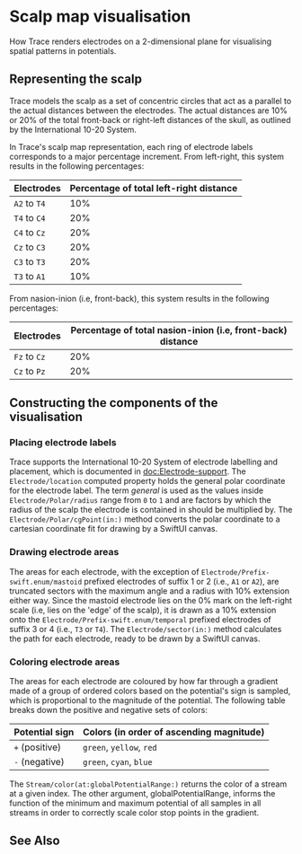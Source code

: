 # Scalp map visualisation

How Trace renders electrodes on a 2-dimensional plane for visualising spatial patterns in potentials.

## Representing the scalp

Trace models the scalp as a set of concentric circles that act as a parallel to the actual distances between the electrodes. The actual distances are 10% or 20% of the total front-back or right-left distances of the skull, as outlined by the International 10-20 System.

In Trace's scalp map representation, each ring of electrode labels corresponds to a major percentage increment. From left-right, this system results in the following percentages:

Electrodes | Percentage of total left-right distance
---|---
`A2` to `T4` | 10% 
`T4` to `C4` | 20%
`C4` to `Cz` | 20%
`Cz` to `C3` | 20%
`C3` to `T3` | 20%
`T3` to `A1` | 10%

From nasion-inion (i.e, front-back), this system results in the following percentages:

Electrodes | Percentage of total nasion-inion (i.e, front-back) distance
---|---
`Fz` to `Cz` | 20%
`Cz` to `Pz` | 20%


## Constructing the components of the visualisation

### Placing electrode labels

Trace supports the International 10-20 System of electrode labelling and placement, which is documented in <doc:Electrode-support>. The ``Electrode/location`` computed property holds the general polar coordinate for the electrode label. The term *general* is used as the values inside ``Electrode/Polar/radius`` range from `0` to `1` and are factors by which the radius of the scalp the electrode is contained in should be multiplied by. The ``Electrode/Polar/cgPoint(in:)`` method converts the polar coordinate to a cartesian coordinate fit for drawing by a SwiftUI canvas.

### Drawing electrode areas

The areas for each electrode, with the exception of ``Electrode/Prefix-swift.enum/mastoid`` prefixed electrodes of suffix 1 or 2 (i.e., `A1` or `A2`), are truncated sectors with the maximum angle and a radius with 10% extension either way. Since the mastoid electrode lies on the 0% mark on the left-right scale (i.e, lies on the 'edge' of the scalp), it is drawn as a 10% extension onto the ``Electrode/Prefix-swift.enum/temporal`` prefixed electrodes of suffix 3 or 4 (i.e., `T3` or `T4`). The ``Electrode/sector(in:)`` method calculates the path for each electrode, ready to be drawn by a SwiftUI canvas.

### Coloring electrode areas

The areas for each electrode are coloured by how far through a gradient made of a group of ordered colors based on the potential's sign is sampled, which is proportional to the magnitude of the potential. The following table breaks down the positive and negative sets of colors:

Potential sign | Colors (in order of ascending magnitude)
---|---
`+` (positive) | `green`, `yellow`, `red`
`-` (negative) | `green`, `cyan`, `blue`

The ``Stream/color(at:globalPotentialRange:)`` returns the color of a stream at a given index. The other argument, globalPotentialRange, informs the function of the minimum and maximum potential of all samples in all streams in order to correctly scale color stop points in the gradient.

## See Also

